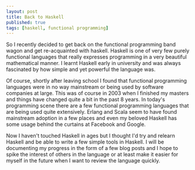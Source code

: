 ```yaml
---
layout: post
title: Back to Haskell
published: true
tags: [haskell, functional programming]
---
```


So I recently decided to get back on the functional programming band wagon and
get re-acquainted with haskell. Haskell is one of very few purely functional
languages that really expresses programming in a very beautiful mathematical
manner. I learnt Haskell early in university and was always fascinated by how
simple and yet powerful the language was.

Of course, shortly after leaving school I found that functional programming
languages were in no way mainstream or being used by software companies at large.
This was of course in 2003 when I finished my masters and things have changed
quite a bit in the past 8 years. In today's programming scene there are a few
functional programming languages that are being used quite extensively. Erlang
and Scala seem to have found mainstream adoption in a few places and even my
beloved Haskell has some usage behind the curtains at Facebook and Google.

Now I haven't touched Haskell in ages but I thought I'd try and relearn Haskell
and be able to write a few simple tools in Haskell. I will be documenting my
progress in the form of a few blog posts and I hope to spike the interest of
others in the language or at least make it easier for myself in the future when
I want to review the language quickly.
